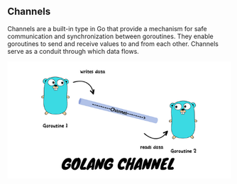 ## Channels

Channels are a built-in type in Go that provide a mechanism for safe communication and synchronization between goroutines. They enable goroutines to send and receive values to and from each other. Channels serve as a conduit through which data flows.


![alt text](https://github.com/sibelly/go-fundamentals/blob/main/.github/images/channels.png?raw=true)
